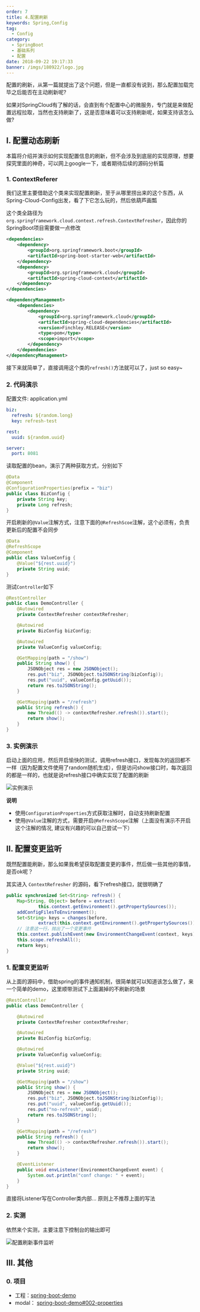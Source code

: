```yaml
---
order: 7
title: 4.配置刷新
keywords: Spring,Config
tag: 
  - Config
category: 
  - SpringBoot
  - 基础系列
  - 配置
date: 2018-09-22 19:17:33
banner: /imgs/180922/logo.jpg
---
```


配置的刷新，从第一篇就提出了这个问题，但是一直都没有说到，那么配置加载完毕之后能否在主动刷新呢?

如果对SpringCloud有了解的话，会直到有个配置中心的微服务，专门就是来做配置远程拉取，当然也支持刷新了，这是否意味着可以支持刷新呢，如果支持该怎么做?

<!-- more -->


## I. 配置动态刷新

本篇将介绍并演示如何实现配置信息的刷新，但不会涉及到底层的实现原理，想要探究里面的神奇，可以网上google一下，或者期待后续的源码分析篇

### 1. ContextReferer

我们这里主要借助这个类来实现配置刷新，至于从哪里捞出来的这个东西，从Spring-Cloud-Config出发，看了下它怎么玩的，然后依葫芦画瓢

这个类全路径为 `org.springframework.cloud.context.refresh.ContextRefresher`，因此你的SpringBoot项目需要做一点修改

```xml
<dependencies>
    <dependency>
        <groupId>org.springframework.boot</groupId>
        <artifactId>spring-boot-starter-web</artifactId>
    </dependency>
    <dependency>
        <groupId>org.springframework.cloud</groupId>
        <artifactId>spring-cloud-context</artifactId>
    </dependency>
</dependencies>

<dependencyManagement>
    <dependencies>
        <dependency>
            <groupId>org.springframework.cloud</groupId>
            <artifactId>spring-cloud-dependencies</artifactId>
            <version>Finchley.RELEASE</version>
            <type>pom</type>
            <scope>import</scope>
        </dependency>
    </dependencies>
</dependencyManagement>
```

接下来就简单了，直接调用这个类的`refresh()`方法就可以了，just so easy~

### 2. 代码演示

配置文件: application.yml

```yml
biz:
  refresh: ${random.long}
  key: refresh-test

rest:
  uuid: ${random.uuid}

server:
  port: 8081
```

读取配置的bean，演示了两种获取方式，分别如下

```java
@Data
@Component
@ConfigurationProperties(prefix = "biz")
public class BizConfig {
    private String key;
    private Long refresh;
}
```

开启刷新的`@Value`注解方式，注意下面的`@RefreshScoe`注解，这个必须有，负责更新后的配置不会同步

```java
@Data
@RefreshScope
@Component
public class ValueConfig {
    @Value("${rest.uuid}")
    private String uuid;
}
```

测试`Controller`如下

```java
@RestController
public class DemoController {
    @Autowired
    private ContextRefresher contextRefresher;

    @Autowired
    private BizConfig bizConfig;

    @Autowired
    private ValueConfig valueConfig;

    @GetMapping(path = "/show")
    public String show() {
        JSONObject res = new JSONObject();
        res.put("biz", JSONObject.toJSONString(bizConfig));
        res.put("uuid", valueConfig.getUuid());
        return res.toJSONString();
    }

    @GetMapping(path = "/refresh")
    public String refresh() {
        new Thread(() -> contextRefresher.refresh()).start();
        return show();
    }
}
```

### 3. 实例演示

启动上面的应用，然后开启愉快的测试，调用refresh接口，发现每次的返回都不一样（因为配置文件使用了random随机生成），但是访问show接口时，每次返回的都是一样的，也就是说refresh接口中确实实现了配置的刷新

![实例演示](/imgs/180922/00.gif)

**说明**

- 使用`ConfigurationProperties`方式获取注解时，自动支持刷新配置
- 使用`@Value`注解的方式，需要开启`@RefreshScope`注解（上面没有演示不开启这个注解的情况, 建议有兴趣的可以自己尝试一下）

## II. 配置变更监听

既然配置能刷新，那么如果我希望获取配置变更的事件，然后做一些其他的事情，是否ok呢？

其实进入 `ContextRefresher` 的源码，看下refresh接口，就很明确了

```java
public synchronized Set<String> refresh() {
	Map<String, Object> before = extract(
			this.context.getEnvironment().getPropertySources());
	addConfigFilesToEnvironment();
	Set<String> keys = changes(before,
			extract(this.context.getEnvironment().getPropertySources())).keySet();
	// 注意这一行，抛出了一个变更事件
	this.context.publishEvent(new EnvironmentChangeEvent(context, keys));
	this.scope.refreshAll();
	return keys;
}
```

### 1. 配置变更监听

从上面的源码中，借助spring的事件通知机制，很简单就可以知道该怎么做了，来一个简单的demo，这里顺带测试下上面漏掉的不刷新的场景

```java
@RestController
public class DemoController {

    @Autowired
    private ContextRefresher contextRefresher;

    @Autowired
    private BizConfig bizConfig;

    @Autowired
    private ValueConfig valueConfig;

    @Value("${rest.uuid}")
    private String uuid;

    @GetMapping(path = "/show")
    public String show() {
        JSONObject res = new JSONObject();
        res.put("biz", JSONObject.toJSONString(bizConfig));
        res.put("uuid", valueConfig.getUuid());
        res.put("no-refresh", uuid);
        return res.toJSONString();
    }

    @GetMapping(path = "/refresh")
    public String refresh() {
        new Thread(() -> contextRefresher.refresh()).start();
        return show();
    }

    @EventListener
    public void envListener(EnvironmentChangeEvent event) {
        System.out.println("conf change: " + event);
    }
}
```

直接将Listener写在Controller类内部... 原则上不推荐上面的写法

### 2. 实测

依然来个实测，主要注意下控制台的输出即可

![配置刷新事件监听](/imgs/180922/01.gif)



## III. 其他

### 0. 项目

- 工程：[spring-boot-demo](https://github.com/liuyueyi/spring-boot-demo)
- modal： [spring-boot-demo#002-properties](https://github.com/liuyueyi/spring-boot-demo/tree/master/spring-boot/002-properties)


